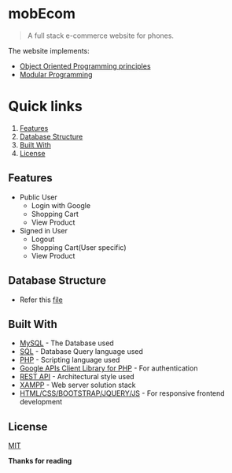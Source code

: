 # mobEcom 

> A full stack e-commerce website for phones.

The website implements:

* [Object Oriented Programming principles](https://en.wikipedia.org/wiki/Object-oriented_programming)
* [Modular Programming](https://en.wikipedia.org/wiki/Modular_programming)

# Quick links
1. [Features](#features)
2. [Database Structure](#database-structure)
3. [Built With](#built-with)
4. [License](#license)

## Features

 * Public User
   * Login with Google
   * Shopping Cart
   * View Product
 * Signed in User
   * Logout
   * Shopping Cart(User specific)
   * View Product

## Database Structure

 * Refer this [file](./database/ecommerce.sql)

## Built With

* [MySQL](https://www.mysql.com/) - The Database used
* [SQL](https://en.wikipedia.org/wiki/SQL) - Database Query language used
* [PHP](https://www.php.net/) -  Scripting language used
* [Google APIs Client Library for PHP](https://github.com/googleapis/google-api-php-client) - For authentication
* [REST API](https://en.wikipedia.org/wiki/Representational_state_transfer) - Architectural style used
* [XAMPP](https://www.apachefriends.org/download.html) - Web server solution stack 
* [HTML/CSS/BOOTSTRAP/JQUERY/JS]() - For responsive frontend development

## License
[MIT](https://choosealicense.com/licenses/mit/)

**Thanks for reading**
